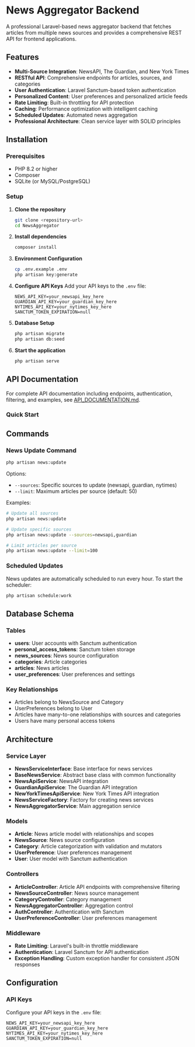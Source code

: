 # News Aggregator Backend

A professional Laravel-based news aggregator backend that fetches articles from multiple news sources and provides a comprehensive REST API for frontend applications.

## Features

- **Multi-Source Integration**: NewsAPI, The Guardian, and New York Times
- **RESTful API**: Comprehensive endpoints for articles, sources, and categories
- **User Authentication**: Laravel Sanctum-based token authentication
- **Personalized Content**: User preferences and personalized article feeds
- **Rate Limiting**: Built-in throttling for API protection
- **Caching**: Performance optimization with intelligent caching
- **Scheduled Updates**: Automated news aggregation
- **Professional Architecture**: Clean service layer with SOLID principles

## Installation

### Prerequisites

- PHP 8.2 or higher
- Composer
- SQLite (or MySQL/PostgreSQL)

### Setup

1. **Clone the repository**
   ```bash
   git clone <repository-url>
   cd NewsAggregator
   ```

2. **Install dependencies**
   ```bash
   composer install
   ```

3. **Environment Configuration**
   ```bash
   cp .env.example .env
   php artisan key:generate
   ```

4. **Configure API Keys**
   Add your API keys to the `.env` file:
   ```env
   NEWS_API_KEY=your_newsapi_key_here
   GUARDIAN_API_KEY=your_guardian_key_here
   NYTIMES_API_KEY=your_nytimes_key_here
   SANCTUM_TOKEN_EXPIRATION=null
   ```

5. **Database Setup**
   ```bash
   php artisan migrate
   php artisan db:seed
   ```

6. **Start the application**
   ```bash
   php artisan serve
   ```

## API Documentation

For complete API documentation including endpoints, authentication, filtering, and examples, see [API_DOCUMENTATION.md](API_DOCUMENTATION.md).

### Quick Start


## Commands

### News Update Command
```bash
php artisan news:update
```

Options:
- `--sources`: Specific sources to update (newsapi, guardian, nytimes)
- `--limit`: Maximum articles per source (default: 50)

Examples:
```bash
# Update all sources
php artisan news:update

# Update specific sources
php artisan news:update --sources=newsapi,guardian

# Limit articles per source
php artisan news:update --limit=100
```

### Scheduled Updates
News updates are automatically scheduled to run every hour. To start the scheduler:

```bash
php artisan schedule:work
```

## Database Schema

### Tables

- **users**: User accounts with Sanctum authentication
- **personal_access_tokens**: Sanctum token storage
- **news_sources**: News source configuration
- **categories**: Article categories
- **articles**: News articles
- **user_preferences**: User preferences and settings

### Key Relationships

- Articles belong to NewsSource and Category
- UserPreferences belong to User
- Articles have many-to-one relationships with sources and categories
- Users have many personal access tokens


## Architecture

### Service Layer
- **NewsServiceInterface**: Base interface for news services
- **BaseNewsService**: Abstract base class with common functionality
- **NewsApiService**: NewsAPI integration
- **GuardianApiService**: The Guardian API integration
- **NewYorkTimesApiService**: New York Times API integration
- **NewsServiceFactory**: Factory for creating news services
- **NewsAggregatorService**: Main aggregation service

### Models
- **Article**: News article model with relationships and scopes
- **NewsSource**: News source configuration
- **Category**: Article categorization with validation and mutators
- **UserPreference**: User preferences management
- **User**: User model with Sanctum authentication

### Controllers
- **ArticleController**: Article API endpoints with comprehensive filtering
- **NewsSourceController**: News source management
- **CategoryController**: Category management
- **NewsAggregatorController**: Aggregation control
- **AuthController**: Authentication with Sanctum
- **UserPreferenceController**: User preferences management

### Middleware
- **Rate Limiting**: Laravel's built-in throttle middleware
- **Authentication**: Laravel Sanctum for API authentication
- **Exception Handling**: Custom exception handler for consistent JSON responses

## Configuration

### API Keys
Configure your API keys in the `.env` file:

```env
NEWS_API_KEY=your_newsapi_key_here
GUARDIAN_API_KEY=your_guardian_key_here
NYTIMES_API_KEY=your_nytimes_key_here
SANCTUM_TOKEN_EXPIRATION=null
```
